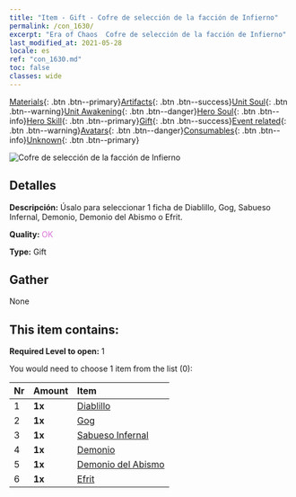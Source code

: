 ```yaml
---
title: "Item - Gift - Cofre de selección de la facción de Infierno"
permalink: /con_1630/
excerpt: "Era of Chaos  Cofre de selección de la facción de Infierno"
last_modified_at: 2021-05-28
locale: es
ref: "con_1630.md"
toc: false
classes: wide
---
```

 [Materials](/ItemsES/){: .btn .btn--primary}[Artifacts](/ItemsES/Artifacts/){: .btn .btn--success}[Unit Soul](/ItemsES/UnitSoul/){: .btn .btn--warning}[Unit Awakening](/ItemsES/UnitAwakening/){: .btn .btn--danger}[Hero Soul](/ItemsES/HeroSoul/){: .btn .btn--info}[Hero Skill](/ItemsES/HeroSkill/){: .btn .btn--primary}[Gift](/ItemsES/Gift/){: .btn .btn--success}[Event related](/ItemsES/Events/){: .btn .btn--warning}[Avatars](/ItemsES/Avatars/){: .btn .btn--danger}[Consumables](/ItemsES/Consumables/){: .btn .btn--info}[Unknown](/ItemsES/Unknown/){: .btn .btn--primary}

 ![Cofre de selección de la facción de Infierno](/images/t/i_907246.png)

## Detalles
 **Descripción:** Úsalo para seleccionar 1 ficha de Diablillo, Gog, Sabueso Infernal, Demonio, Demonio del Abismo o Efrit.

 **Quality:** <span style="color: #DA70D6">OK</span>

 **Type:** Gift

## Gather

  None

## This item contains:

 **Required Level to open:** 1

 You would need to choose 1 item from the list (0):

  | Nr | Amount |     Item    |
  |:---|:-------|:------------|
  | 1 |  **1x** | [Diablillo](/ItemsES/unt_226/) |  | 
  | 2 |  **1x** | [Gog](/ItemsES/unt_227/) |  | 
  | 3 |  **1x** | [Sabueso Infernal](/ItemsES/unt_228/) |  | 
  | 4 |  **1x** | [Demonio](/ItemsES/unt_229/) |  | 
  | 5 |  **1x** | [Demonio del Abismo](/ItemsES/unt_230/) |  | 
  | 6 |  **1x** | [Efrit](/ItemsES/unt_231/) |  | 
